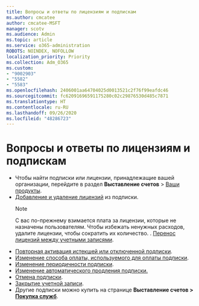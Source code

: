 ```yaml
---
title: Вопросы и ответы по лицензиям и подпискам
ms.author: cmcatee
author: cmcatee-MSFT
manager: scotv
ms.audience: Admin
ms.topic: article
ms.service: o365-administration
ROBOTS: NOINDEX, NOFOLLOW
localization_priority: Priority
ms.collection: Adm_O365
ms.custom:
- "9002903"
- "5582"
- "5583"
ms.openlocfilehash: 2406001aa64704025d0013521c2f76f99eafdc46
ms.sourcegitcommit: fc62091696591175280c02c29876530d485c7871
ms.translationtype: HT
ms.contentlocale: ru-RU
ms.lasthandoff: 09/26/2020
ms.locfileid: "48286723"
---
```

# <a name="license-or-subscription-faq"></a>Вопросы и ответы по лицензиям и подпискам

- Чтобы найти подписки или лицензии, принадлежащие вашей организации, перейдите в раздел **Выставление счетов** > [Ваши продукты](https://go.microsoft.com/fwlink/p/?linkid=842054).
- [Добавление и удаление лицензий](https://docs.microsoft.com/alchemyinsights/how-to-add-or-reduce-licenses) из подписки.
    > [!NOTE]
    > С вас по-прежнему взимается плата за лицензии, которые не назначены пользователям. Чтобы избежать ненужных расходов, удалите лицензии, чтобы сократить их количество.
. [Перенос лицензий между учетными записями](https://docs.microsoft.com/alchemyinsights/transfer-licenses-between-tenants).
- [Повторная активация истекшей или отключенной подписки](https://go.microsoft.com/fwlink/p/?linkid=2117519).
- [Изменение способа оплаты, используемого для оплаты подписки](https://go.microsoft.com/fwlink/p/?linkid=2117167).
- [Изменение периодичности подписки](https://go.microsoft.com/fwlink/p/?linkid=2119112).
- [Изменение автоматического продления подписки.](https://go.microsoft.com/fwlink/p/?linkid=2119216)
- [Отмена подписки](https://go.microsoft.com/fwlink/p/?linkid=2119113).
- [Закрытие учетной записи](https://docs.microsoft.com/alchemyinsights/how-to-close-your-account).
- Другие подписки можно купить на странице **Выставление счетов > [Покупка служб](https://go.microsoft.com/fwlink/p/?linkid=868433)**.